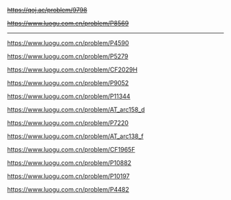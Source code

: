 ~~https://qoj.ac/problem/9798~~

~~https://www.luogu.com.cn/problem/P8569~~

-------

https://www.luogu.com.cn/problem/P4590

https://www.luogu.com.cn/problem/P5279

https://www.luogu.com.cn/problem/CF2029H

https://www.luogu.com.cn/problem/P9052

https://www.luogu.com.cn/problem/P11344

https://www.luogu.com.cn/problem/AT_arc158_d

https://www.luogu.com.cn/problem/P7220

https://www.luogu.com.cn/problem/AT_arc138_f

https://www.luogu.com.cn/problem/CF1965F

https://www.luogu.com.cn/problem/P10882

https://www.luogu.com.cn/problem/P10197

https://www.luogu.com.cn/problem/P4482